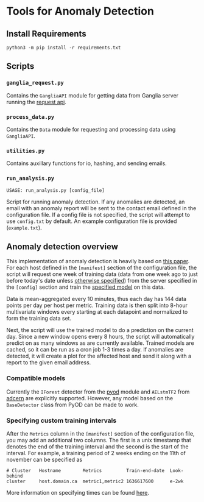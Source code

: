 # Tools for Anomaly Detection

## Install Requirements
```
python3 -m pip install -r requirements.txt
```

## Scripts

### `ganglia_request.py`
Contains the `GangliaAPI` module for getting data from Ganglia server running the [request api](https://github.com/hep-gc/production-helpers/tree/monitoring-tools/ganglia/api).

### `process_data.py`
Contains the `Data` module for requesting and processing data using `GangliaAPI`.

### `utilities.py`
Contains auxillary functions for io, hashing, and sending emails.

### `run_analysis.py`
```
USAGE: run_analysis.py [config_file]
```
Script for running anomaly detection. If any anomalies are detected, an email with an anomaly report will be sent to the contact email defined in the configuration file. If a config file is not specified, the script will attempt to use `config.txt` by default. An example configuration file is provided (`example.txt`).

## Anomaly detection overview

This implementation of anomaly detection is heavily based on [this paper](https://www.epj-conferences.org/articles/epjconf/abs/2021/05/epjconf_chep2021_02011/epjconf_chep2021_02011.html). For each host defined in the `[manifest]` section of the configuration file, the script will request one week of training data (data from one week ago to just before today's date unless [otherwise specified](#specifying-custom-training-intervals)) from the server specified in the `[config]` section and train the [specified model](#compatible-models) on this data.  

Data is mean-aggregated every 10 minutes, thus each day has 144 data points per day per host per metric. Training data is then split into 8-hour multivariate windows every starting at each datapoint and normalized to form the training data set.  

Next, the script will use the trained model to do a prediction on the current day. Since a new window opens every 8 hours, the script will automatically predict on as many windows as are currently available. Trained models are cached, so it can be run as a cron job 1-3 times a day. If anomalies are detected, it will create a plot for the affected host and send it along with a report to the given email address.

### Compatible models

Currently the `IForest` detector from the [pyod](https://pyod.readthedocs.io/en/latest/) module and `AELstmTF2` from [adcern](https://gitlab.cern.ch/cloud-infrastructure/data-analytics/-/tree/master/adcern) are explicitly supported. However, any model based on the `BaseDetector` class from PyOD can be made to work.

### Specifying custom training intervals

After the `Metrics` column in the `[manifest]` section of the configuration file, you may add an additional two columns. The first is a unix timestamp that denotes the end of the training interval and the second is the start of the interval. For example, a training period of 2 weeks ending on the 11th of november can be specified as 
```
# Cluster	Hostname		Metrics			Train-end-date	Look-behind
cluster		host.domain.ca	metric1,metric2	1636617600		e-2wk
```
More information on specifying times can be found [here](https://oss.oetiker.ch/rrdtool/doc/rrdfetch.en.html#AT-STYLE_TIME_SPECIFICATION).
